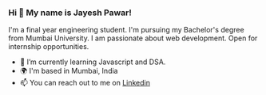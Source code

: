 ### Hi 👋 My name is Jayesh Pawar!

I'm a final year engineering student. I'm pursuing my Bachelor's degree from Mumbai University. I am passionate about web development. Open for internship opportunities.

- 🌱 I’m currently learning Javascript and DSA.
- 🌍  I'm based in Mumbai, India
- 📫  You can reach out to me on [Linkedin](https://www.linkedin.com/in/pawarjayesh683/)
  
<!--
**pawarjayesh683/pawarjayesh683** is a ✨ _special_ ✨ repository because its `README.md` (this file) appears on your GitHub profile.

Here are some ideas to get you started:

- 🔭 I’m currently working on ...
- 🌱 I’m currently learning ...
- 👯 I’m looking to collaborate on ...
- 🤔 I’m looking for help with ...
- 💬 Ask me about ...
- 📫 How to reach me: ...
- 😄 Pronouns: ...
- ⚡ Fun fact: ...
-->

